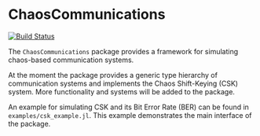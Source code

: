 # ChaosCommunications

[![Build Status](https://travis-ci.org/scidom/ChaosCommunications.jl.png)](https://travis-ci.org/scidom/ChaosCommunications.jl)

The `ChaosCommunications` package provides a framework for simulating chaos-based communication systems.

At the moment the package provides a generic type hierarchy of communication systems and implements the
Chaos Shift-Keying (CSK) system. More functionality and systems will be added to the package.

An example for simulating CSK and its Bit Error Rate (BER) can be found in `examples/csk_example.jl`. This example
demonstrates the main interface of the package.
